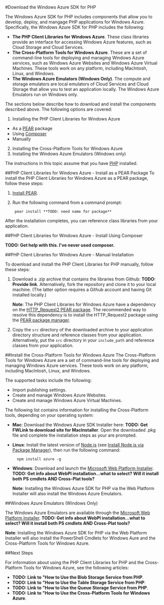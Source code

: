 #Download the Windows Azure SDK for PHP

The Windows Azure SDK for PHP includes components that allow you to develop, deploy, and mangage PHP applications for Windows Azure. Specifically, the Windows Azure SDK for PHP includes the following:

* **The PHP Client Libraries for Windows Azure**. These class libraries provide an interface for accessing Windows Azure features, such as Cloud Storage and Cloud Services.  
* **The Cross-Platform Tools for Windows Azure**. These are a set of command-line tools for deploying and managing Windows Azure services, such as Windows Azure Websites and Windows Azure Virtual Machines. These tools work on any platform, including MacIntosh, Linux, and Windows.
* **The Windows Azure Emulators (Windows Only)**. The compute and storage emulators are local emulators of Cloud Services and Cloud Storage that allow you to test an application locally. The Windows Azure Emulators run on Windows only.

The sections below describe how to download and install the components described above. The following options are covered:

1. Installing the PHP Client Libraries for Windows Azure 
* As a [PEAR][pear-net] package
* Using [Composer][composer-github]
* Manually 
 
2. Installing the Cross-Platform Tools for Windows Azure
3. Installing the Windows Azure Emulators (Windows only)

The instructions in this topic assume that you have [PHP][install-php] installed.

##PHP Client Libraries for Windows Azure - Install as a PEAR Package
To install the PHP Client Libraries for Windows Azure as a PEAR package, follow these steps:

1. [Install PEAR][install-pear].
2. Run the following command from a command prompt:

		pear install **TODO: need name for package**

After the installation completes, you can reference class libraries from your application.

##PHP Client Libraries for Windows Azure - Install Using Composer

**TODO: Get help with this. I've never used composer.**

##PHP Client Libraries for Windows Azure - Manual Installation

To download and install the PHP Client Libraries for PHP manually, follow these steps:

1. Download a .zip archive that contains the libraries from Github: **TODO: Provide link**. Alternatively, fork the repository and clone it to your local machine. (The latter option requires a Github account and having Git installed locally.)

	**Note**: The PHP Client Libraries for Windows Azure have a dependency on the [HTTP_Request2 PEAR package][http-request2-package]. The recommended way to resolve this dependency is to install the HTTP\_Request2 package using the [PEAR package manager][install-pear].

2. Copy the `src` directory of the downloaded archive to your application directory structure and reference classes from your application. Alternatively, put the `src` directory in your `include_path` and reference classes from your application.

##Install the Cross-Platform Tools for Windows Azure
The Cross-Platform Tools for Windows Azure are a set of command-line tools for deploying and managing Windows Azure services. These tools work on any platform, including MacIntosh, Linux, and Windows.

The supported tasks include the following:

* Import publishing settings.
* Create and manage Windows Azure Websites.
* Create and manage Windows Azure Virtual Machines.

The following list contains information for installing the Cross-Platform tools, depending on your operating system:

* **Mac**: Download the Windows Azure SDK Installer here: **TODO: Get FWLink to download site for MacInstaller**. Open the downloaded .pkg file and complete the installation steps as your are prompted.

* **Linux**: Install the latest version of [Node.js][nodejs-org] (see [Install Node.js via Package Manager][install-node-linux]), then run the following command:

		npm install azure -g

* **Windows**:  Download and launch the [Microsoft Web Platform Installer][download-wpi]. **TODO: Get info about WebPI installation...what to select? Will it install both PS cmdlets AND Cross-Plat tools?**

	**Note**: Installing the Windows Azure SDK for PHP via the Web Platform Installer will also install the Windows Azure Emulators.

##Windows Azure Emulators (Windows Only)

The Windows Azure Emulators are available through the [Microsoft Web Platform Installer][download-wpi]. **TODO: Get info about WebPI installation...what to select? Will it install both PS cmdlets AND Cross-Plat tools?**

**Note**: Installing the Windows Azure SDK for PHP via the Web Platform Installer will also install the PowerShell Cmdlets for Windows Aure and the Cross-Platform Tools for Windows Azure.

##Next Steps

For information about using the PHP Client Libraries for PHP and the Cross-Platform Tools for Windows Azure, see the following articles:

* **TODO: Link to "How to Use the Blob Storage Service from PHP**.
* **TODO: Link to "How to Use the Table Storage Service from PHP**.
* **TODO: Link to "How to Use the Queue Storage Service from PHP**.
* **TODO: Link to "How to Use the Cross-Platform Tools for Windows Azure**.

[install-php]: http://www.php.net/manual/en/install.php
[composer-github]: https://github.com/composer/composer
[pear-net]: http://pear.php.net/
[http-request2-package]: http://pear.php.net/package/HTTP_Request2
[install-pear]: http://pear.php.net/manual/en/installation.php
[nodejs-org]: http://nodejs.org/
[install-node-linux]: https://github.com/joyent/node/wiki/Installing-Node.js-via-package-manager
[download-wpi]: http://www.microsoft.com/web/downloads/platform.aspx